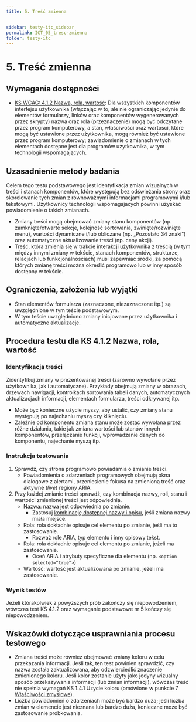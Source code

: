 ```yaml
---
title: 5. Treść zmienna


sidebar: testy-itc_sidebar
permalink: ICT_05_tresc-zmienna
folder: testy-itc
---
```

# 5. Treść zmienna

## Wymagania dostępności
-   [KS WCAG: 4.1.2 Nazwa, rola, wartość](https://wcag.lepszyweb.pl/#name-role-value): Dla wszystkich komponentów interfejsu użytkownika (włączając w to, ale nie ograniczając jedynie do elementów formularzy, linków oraz komponentów wygenerowanych przez skrypty) nazwa oraz rola (przeznaczenie) mogą być odczytane przez program komputerowy, a stan, właściwości oraz wartości, które mogą być ustawione przez użytkownika, mogą również być ustawione przez program komputerowy; zawiadomienie o zmianach w tych elementach dostępne jest dla programów użytkownika, w tym technologii wspomagających.

## Uzasadnienie metody badania
Celem tego testu podstawowego jest identyfikacja zmian wizualnych w treści i stanach komponentów, które występują bez odświeżania strony oraz skorelowanie tych zmian z równoważnymi informacjami programowymi i/lub tekstowymi. Użytkownicy technologii wspomagajacych powinni uzyskać powiadomienie o takich zmianach.
-   Zmiany treści mogą obejmować zmiany stanu komponentów (np. zamknięte/otwarte sekcje, kolejność sortowania, zwinięte/rozwinięte menu), wartości dynamiczne i/lub obliczane (np. „Pozostało 34 znaki”) oraz automatyczne aktualizowanie treści (np. ceny akcji).
-   Treść, która zmienia się w trakcie interakcji użytkownika z treścią (w tym między innymi zmiany w tekście, stanach komponentów, strukturze, relacjach lub funkcjonalnościach) musi zapewniać środki, za pomocą których zmianę treści można określić programowo lub w inny sposób dostępny w tekście.

## Ograniczenia, założenia lub wyjątki
- Stan elementów formularza (zaznaczone, niezaznaczone itp.) są uwzględnione w tym teście podstawowym.
- W tym teście uwzględniono zmiany inicjowane przez użytkownika i automatyczne aktualizacje.


## Procedura testu dla KS 4.1.2 Nazwa, rola, wartość

### Identyfikacja treści
Zidentyfikuj zmiany w prezentowanej treści (zarówno wywołane przez użytkownika, jak i automatyczne). Przykłady obejmują zmiany w obrazach, drzewach nawigacji, kontrolkach sortowania tabeli danych, automatycznych aktualizacjach informacji, elementach formularza, treści odkrywanej itp.
- Może być konieczne użycie myszy, aby ustalić, czy zmiany stanu występują po najechaniu myszą czy kliknięciu.
- Zależnie od komponentu zmiana stanu może zostać wywołana przez różne działania, takie jak zmiana wartości lub stanów innych komponentów, przełączanie funkcji, wprowadzanie danych do komponentu, najechanie myszą itp.

### Instrukcja testowania
1. Sprawdź, czy strona programowo powiadamia o zmianie treści.
   - Powiadomienia o zdarzeniach programowych obejmują okna dialogowe z alertami, przeniesienie fokusa na zmienioną treść oraz aktywne (*live*) regiony ARIA.
1. Przy każdej zmianie treści sprawdź, czy kombinacja nazwy, roli, stanu i wartości zmienionej treści jest odpowiednia.
    - Nazwa: nazwa jest odpowiednia po zmianie.
        - Zastosuj [kombinację dostępnej nazwy i opisu](https://www.w3.org/TR/html-aam-1.0/#accessible-name-and-description-computation), jeśli zmiana nazwy miała miejsce.
    - Rola: rola dokładnie opisuje cel elementu po zmianie, jeśli ma to zastosowanie.
        - Rozważ role ARIA, typ elementu i inny opisowy tekst.
    - Rola: rola dokładnie opisuje cel elementu po zmianie, jeżeli ma zastosowanie.
        - Oceń ARIA i atrybuty specyficzne dla elementu (np. `<option selected=”true”>`)
    - Wartość: wartość jest aktualizowana po zmianie, jeżeli ma zastosowanie.

### Wynik testów
Jeżeli którakolwiek z powyższych prób zakończy się niepowodzeniem, wówczas test KS 4.1.2 oraz wymaganie podstawowe nr 5 kończy się niepowodzeniem.

##  Wskazówki dotyczące usprawniania procesu testowego
-   Zmiana treści może również obejmować zmiany koloru w celu przekazania informacji. Jeśli tak, ten test powinien sprawdzić, czy nazwa została zaktualizowana, aby odzwierciedlić znaczenie zmienionego koloru. Jeśli kolor zostanie użyty jako jedyny wizualny sposób przekazywania informacji (lub zmian informacji), wówczas treść nie spełnia wymagań KS 1.4.1 Uzycie koloru (omówione w punkcie 7 [Właściwości zmysłowe](testy/ICT_07_wlasciwosci-zmyslowe.md)).
-   Liczba powiadomień o zdarzeniach może być bardzo duża; jeśli liczba zmian w elemencie jest nieznana lub bardzo duża, konieczne może być zastosowanie próbkowania.


